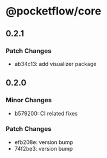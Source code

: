 # @pocketflow/core

## 0.2.1

### Patch Changes

- ab34c13: add visualizer package

## 0.2.0

### Minor Changes

- b579200: CI related fixes

### Patch Changes

- efb208e: version bump
- 74f2be3: version bump
